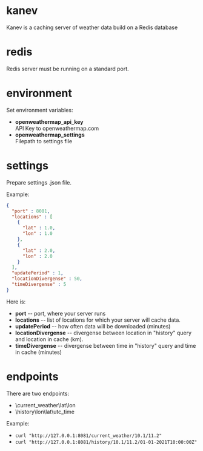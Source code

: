 kanev
====

Kanev is a caching server of weather data build on a Redis database

# redis
Redis server must be running on a standard port.

# environment
Set environment variables:

- **openweathermap_api_key** <br>
API Key to openweathermap.com
- **openweathermap_settings** <br>
Filepath to settings file

# settings
<p> Prepare settings .json file. </p>
Example:

```json
{
  "port" : 8081,
  "locations" : [ 
    {
      "lat" : 1.0,
      "lon" : 1.0
    },
    {
      "lat" : 2.0,
      "lon" : 2.0
    }
  ],
  "updatePeriod" : 1,
  "locationDivergense" : 50,
  "timeDivergense" : 5
}
```

Here is:
- **port**                -- port, where your server runs
- **locations**           -- list of locations for which your server will cache data.
- **updatePeriod**        -- how often data will be downloaded (minutes)
- **locationDivergense**  -- divergense between location in "history" query and location in cache (km).
- **timeDivergense**      -- divergense between time in "history" query and time in cache (minutes)

# endpoints
There are two endpoints:
- \current_weather\lat\lon
- \history\lon\lat\utc_time

Example:
- `curl "http://127.0.0.1:8081/current_weather/10.1/11.2"`
- `curl "http://127.0.0.1:8081/history/10.1/11.2/01-01-2021T10:00:00Z"`
